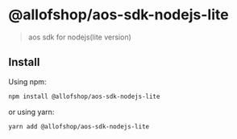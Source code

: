 # @allofshop/aos-sdk-nodejs-lite

> aos sdk for nodejs(lite version)

## Install

Using npm:

```sh
npm install @allofshop/aos-sdk-nodejs-lite
```

or using yarn:

```sh
yarn add @allofshop/aos-sdk-nodejs-lite
```
